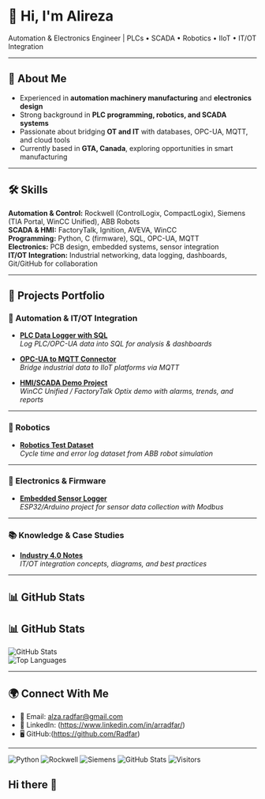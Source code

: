 # 👋 Hi, I'm Alireza  

Automation & Electronics Engineer | PLCs • SCADA • Robotics • IIoT • IT/OT Integration  

---

## 🔹 About Me
- Experienced in **automation machinery manufacturing** and **electronics design**  
- Strong background in **PLC programming, robotics, and SCADA systems**  
- Passionate about bridging **OT and IT** with databases, OPC-UA, MQTT, and cloud tools  
- Currently based in **GTA, Canada**, exploring opportunities in smart manufacturing  

---

## 🛠️ Skills
**Automation & Control:** Rockwell (ControlLogix, CompactLogix), Siemens (TIA Portal, WinCC Unified), ABB Robots  
**SCADA & HMI:** FactoryTalk, Ignition, AVEVA, WinCC  
**Programming:** Python, C (firmware), SQL, OPC-UA, MQTT  
**Electronics:** PCB design, embedded systems, sensor integration  
**IT/OT Integration:** Industrial networking, data logging, dashboards, Git/GitHub for collaboration  

---

## 📂 Projects Portfolio

### 🔧 Automation & IT/OT Integration
- [**PLC Data Logger with SQL**](https://github.com/Radfar/plc-data-logger-sql)  
  *Log PLC/OPC-UA data into SQL for analysis & dashboards*  

- [**OPC-UA to MQTT Connector**](https://github.com/Radfar/opcua-mqtt-bridge)  
  *Bridge industrial data to IIoT platforms via MQTT*  

- [**HMI/SCADA Demo Project**](https://github.com/Radfar/scada-demo)  
  *WinCC Unified / FactoryTalk Optix demo with alarms, trends, and reports*  

---

### 🤖 Robotics
- [**Robotics Test Dataset**](https://github.com/Radfar/robotics-dataset)  
  *Cycle time and error log dataset from ABB robot simulation*  

---

### 🔌 Electronics & Firmware
- [**Embedded Sensor Logger**](https://github.com/Radfar/embedded-sensor-logger)  
  *ESP32/Arduino project for sensor data collection with Modbus*  

---

### 📚 Knowledge & Case Studies
- [**Industry 4.0 Notes**](https://github.com/Radfar/industry4.0-notes)  
  *IT/OT integration concepts, diagrams, and best practices*  

---

## 📊 GitHub Stats
## 📊 GitHub Stats
![GitHub Stats](https://github-readme-stats.vercel.app/api?username=Radfar&show_icons=true&theme=default)  
![Top Languages](https://github-readme-stats.vercel.app/api/top-langs/?username=yourusername&layout=compact)  

---

## 🌍 Connect With Me

- 📧 Email: alza.radfar@gmail.com  
- 💼 LinkedIn: (https://www.linkedin.com/in/arradfar/) 
- 🖥️ GitHub:(https://github.com/Radfar)

---
![Python](https://img.shields.io/badge/Python-3776AB?style=flat&logo=python&logoColor=white)
![Rockwell](https://img.shields.io/badge/Rockwell-FF0000?style=flat&logo=siemens&logoColor=white)
![Siemens](https://img.shields.io/badge/Siemens-009999?style=flat&logo=siemens&logoColor=white)
![GitHub Stats](https://github-readme-stats.vercel.app/api?username=Radfar&show_icons=true&theme=default)
![Visitors](https://komarev.com/ghpvc/?Radfar=yourusername)

## Hi there 👋

<!--
**Radfar/Radfar** is a ✨ _special_ ✨ repository because its `README.md` (this file) appears on your GitHub profile.

Here are some ideas to get you started:

- 🔭 I’m currently working on ...
- 🌱 I’m currently learning ...
- 👯 I’m looking to collaborate on ...
- 🤔 I’m looking for help with ...
- 💬 Ask me about ...
- 📫 How to reach me: ...
- 😄 Pronouns: ...
- ⚡ Fun fact: ...
-->
